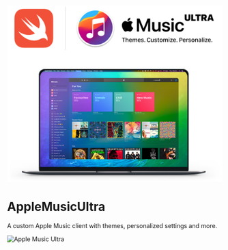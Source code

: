 ![Apple Music Ultra](Cover.jpg)

# AppleMusicUltra
 A custom Apple Music client with themes, personalized settings and more.

![Apple Music Ultra](Cover.gif)

